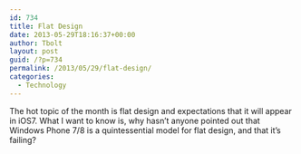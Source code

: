 ```yaml
---
id: 734
title: Flat Design
date: 2013-05-29T18:16:37+00:00
author: Tbolt
layout: post
guid: /?p=734
permalink: /2013/05/29/flat-design/
categories:
  - Technology
---
```

The hot topic of the month is flat design and expectations that it will appear in iOS7. What I want to know is, why hasn&#8217;t anyone pointed out that Windows Phone 7/8 is a quintessential model for flat design, and that it&#8217;s failing?
